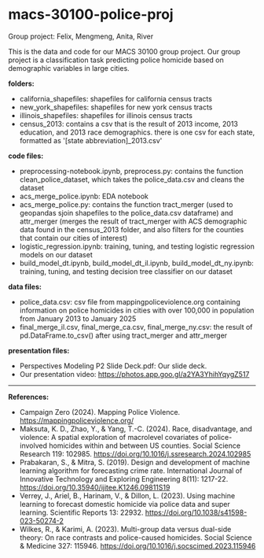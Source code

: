 # macs-30100-police-proj
Group project: Felix, Mengmeng, Anita, River

This is the data and code for our MACS 30100 group project. Our group project is a classification task predicting police homicide based on demographic variables in large cities.

**folders:**
 - california_shapefiles: shapefiles for california census tracts
 - new_york_shapefiles: shapefiles for new york census tracts
 - illinois_shapefiles: shapefiles for illinois census tracts
 - census_2013: contains a csv that is the result of 2013 income, 2013 education, and 2013 race demographics. there is one csv for each state, formatted as '[state abbreviation]_2013.csv'

**code files:**
 - preprocessing-notebook.ipynb, preprocess.py: contains the function clean_police_dataset, which takes the police_data.csv and cleans the dataset
 - acs_merge_police.ipynb: EDA notebook
 - acs_merge_police.py: contains the function tract_merger (used to geopandas sjoin shapefiles to the police_data.csv dataframe) and attr_merger (merges the result of tract_merger with ACS demographic data found in the census_2013 folder, and also filters for the counties that contain our cities of interest)
 - logistic_regression.ipynb: training, tuning, and testing logistic regression models on our dataset
 - build_model_dt.ipynb, build_model_dt_il.ipynb, build_model_dt_ny.ipynb: training, tuning, and testing decision tree classifier on our dataset

**data files:**
 - police_data.csv: csv file from mappingpoliceviolence.org containing information on police homicides in cities with over 100,000 in population from January 2013 to January 2025
 - final_merge_il.csv, final_merge_ca.csv, final_merge_ny.csv: the result of pd.DataFrame.to_csv() after using tract_merger and attr_merger

**presentation files:**
- Perspectives Modeling P2 Slide Deck.pdf: Our slide deck.
- Our presentation video: 
https://photos.app.goo.gl/a2YA3YhihYqygZ517

----------

**References:**
- Campaign Zero (2024). Mapping Police Violence. https://mappingpoliceviolence.org/
- Maksuta, K. D., Zhao, Y., & Yang, T.-C. (2024). Race, disadvantage, and violence: A spatial exploration of macrolevel covariates of police-involved homicides within and between US counties. Social Science Research 119: 102985. https://doi.org/10.1016/j.ssresearch.2024.102985
- Prabakaran, S., & Mitra, S. (2019). Design and development of machine learning algorithm for forecasting crime rate. International Journal of Innovative Technology and Exploring Engineering 8(11): 1217-22. https://doi.org/10.35940/ijitee.K1246.09811S19
- Verrey, J., Ariel, B., Harinam, V., & Dillon, L. (2023). Using machine learning to forecast domestic homicide via police data and super learning. Scientific Reports 13: 22932. https://doi.org/10.1038/s41598-023-50274-2
- Wilkes, R., & Karimi, A. (2023). Multi-group data versus dual-side theory: On race contrasts and police-caused homicides. Social Science & Medicine 327: 115946. https://doi.org/10.1016/j.socscimed.2023.115946

